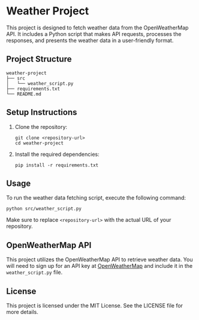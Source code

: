 # Weather Project

This project is designed to fetch weather data from the OpenWeatherMap API. It includes a Python script that makes API requests, processes the responses, and presents the weather data in a user-friendly format.

## Project Structure

```
weather-project
├── src
│   └── weather_script.py
├── requirements.txt
└── README.md
```

## Setup Instructions

1. Clone the repository:
   ```
   git clone <repository-url>
   cd weather-project
   ```

2. Install the required dependencies:
   ```
   pip install -r requirements.txt
   ```

## Usage

To run the weather data fetching script, execute the following command:

```
python src/weather_script.py
```

Make sure to replace `<repository-url>` with the actual URL of your repository.

## OpenWeatherMap API

This project utilizes the OpenWeatherMap API to retrieve weather data. You will need to sign up for an API key at [OpenWeatherMap](https://openweathermap.org/api) and include it in the `weather_script.py` file.

## License

This project is licensed under the MIT License. See the LICENSE file for more details.